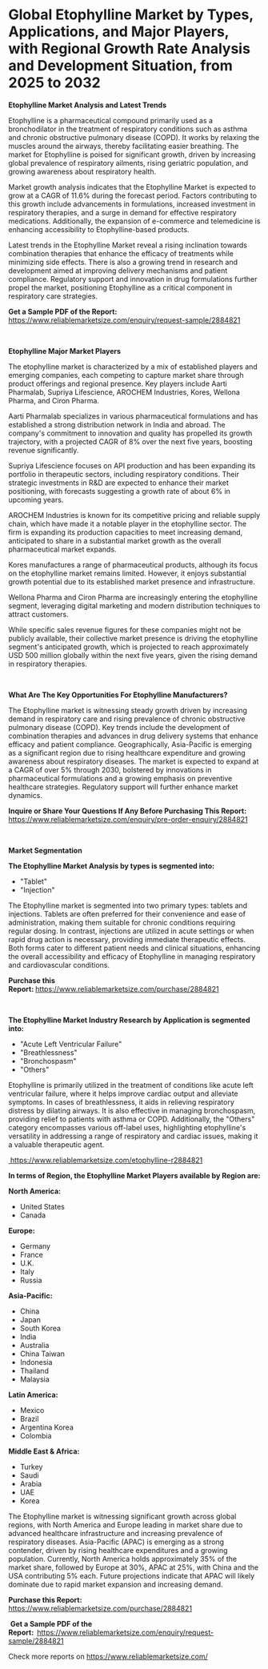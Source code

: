 <p><h1>Global Etophylline Market by Types, Applications, and Major Players, with Regional Growth Rate Analysis and Development Situation, from 2025 to 2032</h1></p><p><strong>Etophylline Market Analysis and Latest Trends</strong></p>
<p><p>Etophylline is a pharmaceutical compound primarily used as a bronchodilator in the treatment of respiratory conditions such as asthma and chronic obstructive pulmonary disease (COPD). It works by relaxing the muscles around the airways, thereby facilitating easier breathing. The market for Etophylline is poised for significant growth, driven by increasing global prevalence of respiratory ailments, rising geriatric population, and growing awareness about respiratory health.</p><p>Market growth analysis indicates that the Etophylline Market is expected to grow at a CAGR of 11.6% during the forecast period. Factors contributing to this growth include advancements in formulations, increased investment in respiratory therapies, and a surge in demand for effective respiratory medications. Additionally, the expansion of e-commerce and telemedicine is enhancing accessibility to Etophylline-based products.</p><p>Latest trends in the Etophylline Market reveal a rising inclination towards combination therapies that enhance the efficacy of treatments while minimizing side effects. There is also a growing trend in research and development aimed at improving delivery mechanisms and patient compliance. Regulatory support and innovation in drug formulations further propel the market, positioning Etophylline as a critical component in respiratory care strategies.</p></p>
<p><strong>Get a Sample PDF of the Report:&nbsp;</strong> <a href="https://www.reliablemarketsize.com/enquiry/request-sample/2884821?utm_campaign=2640&utm_medium=2&utm_source=Github&utm_content=ia&utm_term=13032025&utm_id=etophylline">https://www.reliablemarketsize.com/enquiry/request-sample/2884821</a></p>
<p>&nbsp;</p>
<p><strong>Etophylline Major Market Players</strong></p>
<p><p>The etophylline market is characterized by a mix of established players and emerging companies, each competing to capture market share through product offerings and regional presence. Key players include Aarti Pharmalab, Supriya Lifescience, AROCHEM Industries, Kores, Wellona Pharma, and Ciron Pharma.</p><p>Aarti Pharmalab specializes in various pharmaceutical formulations and has established a strong distribution network in India and abroad. The company's commitment to innovation and quality has propelled its growth trajectory, with a projected CAGR of 8% over the next five years, boosting revenue significantly.</p><p>Supriya Lifescience focuses on API production and has been expanding its portfolio in therapeutic sectors, including respiratory conditions. Their strategic investments in R&D are expected to enhance their market positioning, with forecasts suggesting a growth rate of about 6% in upcoming years.</p><p>AROCHEM Industries is known for its competitive pricing and reliable supply chain, which have made it a notable player in the etophylline sector. The firm is expanding its production capacities to meet increasing demand, anticipated to share in a substantial market growth as the overall pharmaceutical market expands.</p><p>Kores manufactures a range of pharmaceutical products, although its focus on the etophylline market remains limited. However, it enjoys substantial growth potential due to its established market presence and infrastructure.</p><p>Wellona Pharma and Ciron Pharma are increasingly entering the etophylline segment, leveraging digital marketing and modern distribution techniques to attract customers.</p><p>While specific sales revenue figures for these companies might not be publicly available, their collective market presence is driving the etophylline segment's anticipated growth, which is projected to reach approximately USD 500 million globally within the next five years, given the rising demand in respiratory therapies.</p></p>
<p>&nbsp;</p>
<p><strong>What Are The Key Opportunities For Etophylline Manufacturers?</strong></p>
<p><p>The Etophylline market is witnessing steady growth driven by increasing demand in respiratory care and rising prevalence of chronic obstructive pulmonary disease (COPD). Key trends include the development of combination therapies and advances in drug delivery systems that enhance efficacy and patient compliance. Geographically, Asia-Pacific is emerging as a significant region due to rising healthcare expenditure and growing awareness about respiratory diseases. The market is expected to expand at a CAGR of over 5% through 2030, bolstered by innovations in pharmaceutical formulations and a growing emphasis on preventive healthcare strategies. Regulatory support will further enhance market dynamics.</p></p>
<p><strong>Inquire or Share Your Questions If Any Before Purchasing This Report:</strong> <a href="https://www.reliablemarketsize.com/enquiry/pre-order-enquiry/2884821?utm_campaign=2640&utm_medium=2&utm_source=Github&utm_content=ia&utm_term=13032025&utm_id=etophylline">https://www.reliablemarketsize.com/enquiry/pre-order-enquiry/2884821</a></p>
<p>&nbsp;</p>
<p><strong>Market Segmentation</strong></p>
<p><strong>The Etophylline Market Analysis by types is segmented into:</strong></p>
<p><ul><li>"Tablet"</li><li>"Injection"</li></ul></p>
<p><p>The Etophylline market is segmented into two primary types: tablets and injections. Tablets are often preferred for their convenience and ease of administration, making them suitable for chronic conditions requiring regular dosing. In contrast, injections are utilized in acute settings or when rapid drug action is necessary, providing immediate therapeutic effects. Both forms cater to different patient needs and clinical situations, enhancing the overall accessibility and efficacy of Etophylline in managing respiratory and cardiovascular conditions.</p></p>
<p><strong>Purchase this Report:&nbsp;</strong><a href="https://www.reliablemarketsize.com/purchase/2884821?utm_campaign=2640&utm_medium=2&utm_source=Github&utm_content=ia&utm_term=13032025&utm_id=etophylline">https://www.reliablemarketsize.com/purchase/2884821</a></p>
<p>&nbsp;</p>
<p><strong>The Etophylline Market Industry Research by Application is segmented into:</strong></p>
<p><ul><li>"Acute Left Ventricular Failure"</li><li>"Breathlessness"</li><li>"Bronchospasm"</li><li>"Others"</li></ul></p>
<p><p>Etophylline is primarily utilized in the treatment of conditions like acute left ventricular failure, where it helps improve cardiac output and alleviate symptoms. In cases of breathlessness, it aids in relieving respiratory distress by dilating airways. It is also effective in managing bronchospasm, providing relief to patients with asthma or COPD. Additionally, the "Others" category encompasses various off-label uses, highlighting etophylline's versatility in addressing a range of respiratory and cardiac issues, making it a valuable therapeutic agent.</p></p>
<p><a href="https://www.reliablemarketsize.com/etophylline-r2884821?utm_campaign=2640&utm_medium=2&utm_source=Github&utm_content=ia&utm_term=13032025&utm_id=etophylline">&nbsp;https://www.reliablemarketsize.com/etophylline-r2884821</a></p>
<p><strong>In terms of Region, the Etophylline Market Players available by Region are:</strong></p>
<p>
    <p> <strong> North America: </strong>
        <ul>
            <li>United States</li>
            <li>Canada</li>
        </ul>
        </p> 
    <p> <strong> Europe: </strong>
        <ul>
            <li>Germany</li>
            <li>France</li>
            <li>U.K.</li>
            <li>Italy</li>
            <li>Russia</li>
        </ul>
        </p> 
    <p> <strong> Asia-Pacific: </strong>
        <ul>
            <li>China</li>
            <li>Japan</li>
            <li>South Korea</li>
            <li>India</li>
            <li>Australia</li>
            <li>China Taiwan</li>
            <li>Indonesia</li>
            <li>Thailand</li>
            <li>Malaysia</li>
        </ul>
        </p> 
    <p> <strong> Latin America: </strong>
        <ul>
            <li>Mexico</li>
            <li>Brazil</li>
            <li>Argentina Korea</li>
            <li>Colombia</li>
        </ul>
        </p> 
    <p> <strong> Middle East & Africa: </strong>
        <ul>
            <li>Turkey</li>
            <li>Saudi</li>
            <li>Arabia</li>
            <li>UAE</li>
            <li>Korea</li>
        </ul>
    </p>
    </p>
<p><p>The Etophylline market is witnessing significant growth across global regions, with North America and Europe leading in market share due to advanced healthcare infrastructure and increasing prevalence of respiratory diseases. Asia-Pacific (APAC) is emerging as a strong contender, driven by rising healthcare expenditures and a growing population. Currently, North America holds approximately 35% of the market share, followed by Europe at 30%, APAC at 25%, with China and the USA contributing 5% each. Future projections indicate that APAC will likely dominate due to rapid market expansion and increasing demand.</p></p>
<p><strong>Purchase this Report: </strong><a href="https://www.reliablemarketsize.com/purchase/2884821?utm_campaign=2640&utm_medium=2&utm_source=Github&utm_content=ia&utm_term=13032025&utm_id=etophylline">https://www.reliablemarketsize.com/purchase/2884821</a></p>
<p>&nbsp;<strong>Get a Sample PDF of the Report:&nbsp;&nbsp;</strong><a href="https://www.reliablemarketsize.com/enquiry/request-sample/2884821?utm_campaign=2640&utm_medium=2&utm_source=Github&utm_content=ia&utm_term=13032025&utm_id=etophylline">https://www.reliablemarketsize.com/enquiry/request-sample/2884821</a></p>
<p><strong></strong></p>
<p>Check more reports on <a href="https://www.reliablemarketsize.com/?utm_campaign=2640&utm_medium=2&utm_source=Github&utm_content=ia&utm_term=13032025&utm_id=etophylline">https://www.reliablemarketsize.com/</a></p>